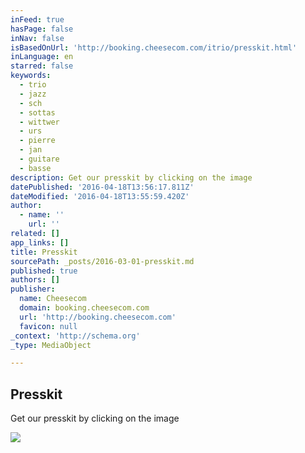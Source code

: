 ```yaml
---
inFeed: true
hasPage: false
inNav: false
isBasedOnUrl: 'http://booking.cheesecom.com/itrio/presskit.html'
inLanguage: en
starred: false
keywords:
  - trio
  - jazz
  - sch
  - sottas
  - wittwer
  - urs
  - pierre
  - jan
  - guitare
  - basse
description: Get our presskit by clicking on the image
datePublished: '2016-04-18T13:56:17.811Z'
dateModified: '2016-04-18T13:55:59.420Z'
author:
  - name: ''
    url: ''
related: []
app_links: []
title: Presskit
sourcePath: _posts/2016-03-01-presskit.md
published: true
authors: []
publisher:
  name: Cheesecom
  domain: booking.cheesecom.com
  url: 'http://booking.cheesecom.com'
  favicon: null
_context: 'http://schema.org'
_type: MediaObject

---
```

<article style=""><h1>Presskit</h1><p>Get our presskit by clicking on the image</p><img src="https://s3-us-west-2.amazonaws.com/the-grid-img/p/7515cdad0e528c08191a8927fa19c1f7c9129ebd.jpg" /></article>